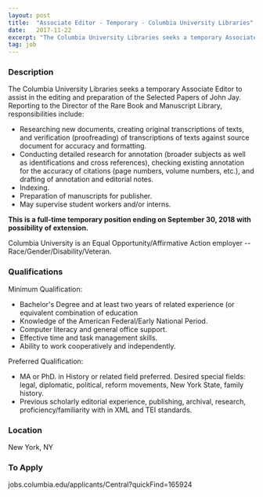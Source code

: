 ```yaml
---
layout: post
title:  "Associate Editor - Temporary - Columbia University Libraries"
date:   2017-11-22
excerpt: "The Columbia University Libraries seeks a temporary Associate Editor to assist in the editing and preparation of the Selected Papers of John Jay. Reporting to the Director of the Rare Book and Manuscript Library, responsibilities include: - Researching new documents, creating original transcriptions of texts, and verification (proofreading) of transcriptions..."
tag: job
---
```


### Description   

The Columbia University Libraries seeks a temporary Associate Editor to assist in the editing and preparation of the Selected Papers of John Jay. Reporting to the Director of the Rare Book and Manuscript Library, responsibilities include: 

- Researching new documents, creating original transcriptions of texts, and verification (proofreading) of transcriptions of texts against source document for accuracy and formatting. 
- Conducting detailed research for annotation (broader subjects as well as identifications and cross references), checking existing annotation for the accuracy of citations (page numbers, volume numbers, etc.), and drafting of annotation and editorial notes. 
- Indexing. 
- Preparation of manuscripts for publisher. 
- May supervise student workers and/or interns. 

**This is a full-time temporary position ending on September 30, 2018 with possibility of extension.**  

Columbia University is an Equal Opportunity/Affirmative Action employer --Race/Gender/Disability/Veteran.  




### Qualifications   

Minimum Qualification:
- Bachelor's Degree and at least two years of related experience (or equivalent combination of education 
- Knowledge of the American Federal/Early National Period. 
- Computer literacy and general office support. 
- Effective time and task management skills. 
- Ability to work cooperatively and independently.  

Preferred Qualification:
- MA or PhD. in History or related field preferred. Desired special fields: legal, diplomatic, political, reform movements, New York State, family history. 
- Previous scholarly editorial experience, publishing, archival, research, proficiency/familiarity with in XML and TEI standards.  





### Location   

New York, NY




### To Apply   

jobs.columbia.edu/applicants/Central?quickFind=165924  





